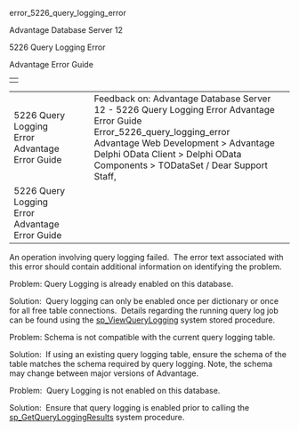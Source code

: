 error\_5226\_query\_logging\_error




Advantage Database Server 12  

5226 Query Logging Error

Advantage Error Guide

|  |
| --- |
|  |

|  |  |  |  |  |
| --- | --- | --- | --- | --- |
| 5226 Query Logging Error  Advantage Error Guide |  |  | Feedback on: Advantage Database Server 12 - 5226 Query Logging Error Advantage Error Guide Error\_5226\_query\_logging\_error Advantage Web Development > Advantage Delphi OData Client > Delphi OData Components > TODataSet / Dear Support Staff, |  |
| 5226 Query Logging Error  Advantage Error Guide |  |  |  |  |

An operation involving query logging failed.  The error text associated with this error should contain additional information on identifying the problem.

Problem:  Query Logging is already enabled on this database.

Solution:  Query logging can only be enabled once per dictionary or once for all free table connections.  Details regarding the running query log job can be found using the [sp\_ViewQueryLogging](master_sp_viewquerylogging.htm) system stored procedure.

Problem:  Schema is not compatible with the current query logging table.

Solution:  If using an existing query logging table, ensure the schema of the table matches the schema required by query logging. Note, the schema may change between major versions of Advantage.

Problem:  Query Logging is not enabled on this database.

Solution:  Ensure that query logging is enabled prior to calling the [sp\_GetQueryLoggingResults](master_sp_getqueryloggingresults.htm) system procedure.